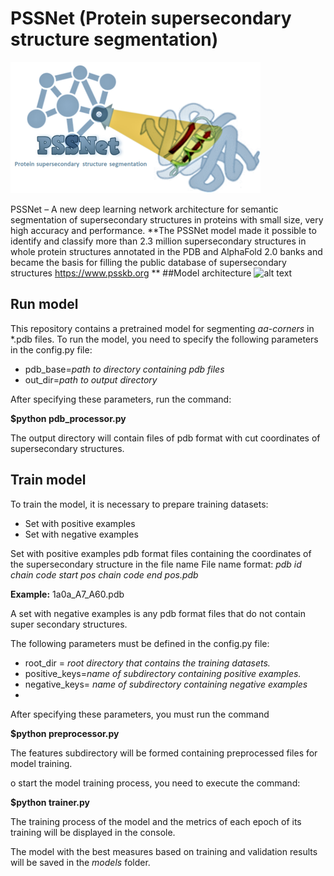 # PSSNet (Protein supersecondary structure segmentation) 
![alt text](https://github.com/Denis21800/PSSNet/blob/master/Logo/pssnet.png)

PSSNet – A new deep learning network architecture for semantic segmentation of supersecondary structures in proteins with small size, very high accuracy and performance.
**The PSSNet model made it possible to identify and classify more than 2.3 million supersecondary structures in whole protein structures annotated in the PDB and AlphaFold 2.0 banks and became the basis for filling the public database of supersecondary structures https://www.psskb.org
**
##Model architecture
![alt text](https://github.com/Denis21800/PSSNet/blob/master/Logo/architecture.png)

## Run model
This repository contains a pretrained model for segmenting _aa-corners_ in *.pdb files. To run the model, you need to specify the following parameters in the config.py file:
- pdb_base=_path to directory containing pdb files_
- out_dir=_path to output directory_
  
After specifying these parameters, run the command:

**$python pdb_processor.py**

The output directory will contain files of pdb format with cut coordinates of supersecondary structures.


## Train model
To train the model, it is necessary to prepare training datasets:
- Set with positive examples
- Set with negative examples


Set with positive examples pdb format files containing the coordinates of the supersecondary structure in the file name
File name format: _pdb id chain code start pos chain code end pos.pdb_

**Example:** 1a0a_A7_A60.pdb

A set with negative examples is any pdb format files that do not contain super secondary structures.

The following parameters must be defined in the config.py file:
- root_dir = _root directory that contains the training datasets._
- positive_keys=_name of subdirectory containing positive examples._ 
- negative_keys= _name of subdirectory containing negative examples_
- 
After specifying these parameters, you must run the command

**$python preprocessor.py**

The features subdirectory will be formed containing preprocessed files for model training.

o start the model training process, you need to execute the command:

**$python trainer.py**

The training process of the model and the metrics of each epoch of its training will be displayed in the console.

The model with the best measures based on training and validation results will be saved in the _models_ folder.
